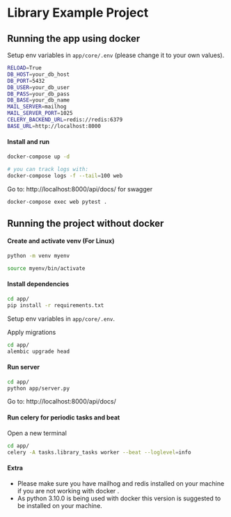 # Library Example Project

## Running the app using docker

Setup env variables in `app/core/.env` (please change it to your own values).
```bash
RELOAD=True
DB_HOST=your_db_host
DB_PORT=5432
DB_USER=your_db_user
DB_PASS=your_db_pass
DB_BASE=your_db_name
MAIL_SERVER=mailhog
MAIL_SERVER_PORT=1025
CELERY_BACKEND_URL=redis://redis:6379
BASE_URL=http://localhost:8000

```


#### Install and run

```bash
docker-compose up -d

# you can track logs with:
docker-compose logs -f --tail=100 web
```

Go to: http://localhost:8000/api/docs/ for swagger


```bash
docker-compose exec web pytest .
```

## Running the project without docker

#### Create  and activate venv (For Linux)

```bash
python -m venv myenv

source myenv/bin/activate 

```
#### Install dependencies

```bash
cd app/
pip install -r requirements.txt
```

Setup env variables in `app/core/.env`.


Apply migrations

```bash
cd app/
alembic upgrade head
```


#### Run server

```bash
cd app/
python app/server.py
```
Go to: http://localhost:8000/api/docs/

#### Run celery for periodic tasks and beat
Open a new terminal
```bash
cd app/
celery -A tasks.library_tasks worker --beat --loglevel=info
```

#### Extra
* Please make sure you have mailhog and redis installed on your machine if you are not working with docker .
* As python 3.10.0 is being used with docker this version is suggested to be installed on your machine.


